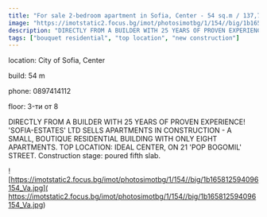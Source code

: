 ```yaml
---
title: "For sale 2-bedroom apartment in Sofia, Center - 54 sq.m / 137,795 EUR :: imot.bg Ad"
image: "https://imotstatic2.focus.bg/imot/photosimotbg/1/154//big/1b165812594096154_KQ.jpg"
description: "DIRECTLY FROM A BUILDER WITH 25 YEARS OF PROVEN EXPERIENCE! 'SOFIA-ESTATES' LTD SELLS APARTMENTS IN CONSTRUCTION - A SMALL, BOUTIQUE RESIDENTIAL BUILDING WITH ONLY EIGHT APARTMENTS. TOP LOCATION: IDEAL CENTER, ON 21 'POP BOGOMIL' STREET. Construction stage: poured fifth slab."
tags: ["bouquet residential", "top location", "new construction"]
---
```


location: City of Sofia, Center

build: 54 m

phone: 0897414112

floor: 3-ти от 8

DIRECTLY FROM A BUILDER WITH 25 YEARS OF PROVEN EXPERIENCE! 'SOFIA-ESTATES' LTD SELLS APARTMENTS IN CONSTRUCTION - A SMALL, BOUTIQUE RESIDENTIAL BUILDING WITH ONLY EIGHT APARTMENTS. TOP LOCATION: IDEAL CENTER, ON 21 'POP BOGOMIL' STREET. Construction stage: poured fifth slab.


![https://imotstatic2.focus.bg/imot/photosimotbg/1/154//big/1b165812594096154_Va.jpg]( https://imotstatic2.focus.bg/imot/photosimotbg/1/154//big/1b165812594096154_Va.jpg)


